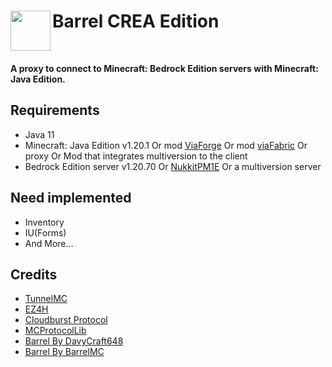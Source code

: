 <h1><b>Barrel CREA Edition</b><img src="https://raw.githubusercontent.com/Trollhunters501/Barrel-CREA-Edition/main/_fae2ed51-1be3-4750-b95b-de9fd286b4df.jpeg" height="64" width="64" align="left" alt=""></h1><br>

<b>A proxy to connect to Minecraft: Bedrock Edition servers with Minecraft: Java Edition.</b><br>

## Requirements

- Java 11
- Minecraft: Java Edition v1.20.1 Or mod [ViaForge](https://www.modrinth.com/mod/viaforge) Or mod [viaFabric](https://github.com/ViaVersion/ViaFabric) Or proxy Or Mod that integrates multiversion to the client
- Bedrock Edition server v1.20.70 Or [NukkitPM1E](https://github.com/PetteriM1/NukkitPetteriM1Edition) Or a multiversion server

## Need implemented

- Inventory
- IU(Forms)
- And More...

## Credits

- [TunnelMC](https://github.com/THEREALWWEFAN231/TunnelMC)
- [EZ4H](https://github.com/Project-EZ4H/EZ4H)
- [Cloudburst Protocol](https://github.com/CloudburstMC/Protocol)
- [MCProtocolLib](https://github.com/GeyserMC/MCProtocolLib)
- [Barrel By DavyCraft648](https://github.com/DavyCraft648/Barrel)
- [Barrel By BarrelMC](https://github.com/BarrelMC/Barrel)
